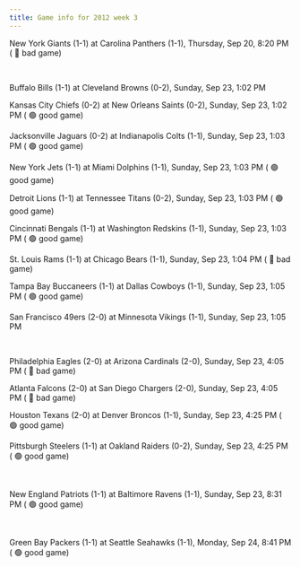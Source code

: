 ```yaml
---
title: Game info for 2012 week 3
---
```

New York Giants (1-1) at Carolina Panthers (1-1), Thursday, Sep 20, 8:20 PM (	:red_circle: bad game)


<br/>

Buffalo Bills (1-1) at Cleveland Browns (0-2), Sunday, Sep 23, 1:02 PM

Kansas City Chiefs (0-2) at New Orleans Saints (0-2), Sunday, Sep 23, 1:02 PM (	:green_circle: good game)

Jacksonville Jaguars (0-2) at Indianapolis Colts (1-1), Sunday, Sep 23, 1:03 PM (	:green_circle: good game)

New York Jets (1-1) at Miami Dolphins (1-1), Sunday, Sep 23, 1:03 PM (	:green_circle: good game)

Detroit Lions (1-1) at Tennessee Titans (0-2), Sunday, Sep 23, 1:03 PM (	:green_circle: good game)

Cincinnati Bengals (1-1) at Washington Redskins (1-1), Sunday, Sep 23, 1:03 PM (	:green_circle: good game)

St. Louis Rams (1-1) at Chicago Bears (1-1), Sunday, Sep 23, 1:04 PM (	:red_circle: bad game)

Tampa Bay Buccaneers (1-1) at Dallas Cowboys (1-1), Sunday, Sep 23, 1:05 PM (	:green_circle: good game)

San Francisco 49ers (2-0) at Minnesota Vikings (1-1), Sunday, Sep 23, 1:05 PM


<br/>

Philadelphia Eagles (2-0) at Arizona Cardinals (2-0), Sunday, Sep 23, 4:05 PM (	:red_circle: bad game)

Atlanta Falcons (2-0) at San Diego Chargers (2-0), Sunday, Sep 23, 4:05 PM (	:red_circle: bad game)

Houston Texans (2-0) at Denver Broncos (1-1), Sunday, Sep 23, 4:25 PM (	:green_circle: good game)

Pittsburgh Steelers (1-1) at Oakland Raiders (0-2), Sunday, Sep 23, 4:25 PM (	:green_circle: good game)


<br/>

New England Patriots (1-1) at Baltimore Ravens (1-1), Sunday, Sep 23, 8:31 PM (	:green_circle: good game)


<br/>

Green Bay Packers (1-1) at Seattle Seahawks (1-1), Monday, Sep 24, 8:41 PM (	:green_circle: good game)

